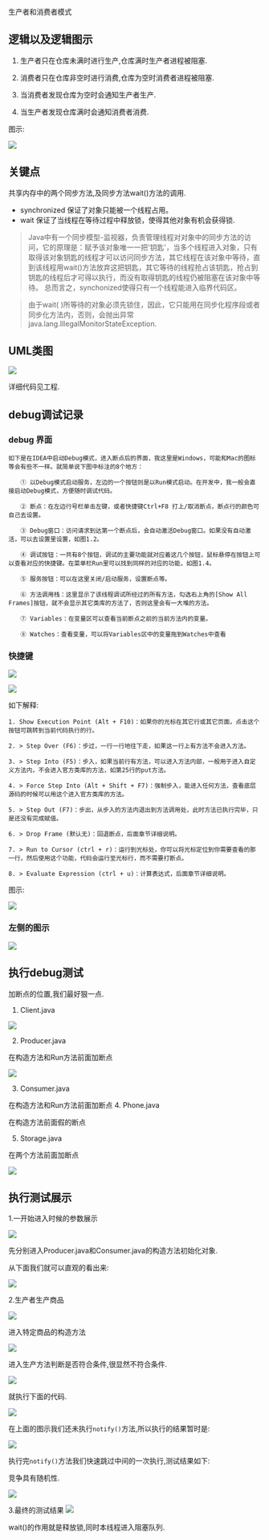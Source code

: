 生产者和消费者模式
## 逻辑以及逻辑图示

1. 生产者只在仓库未满时进行生产,仓库满时生产者进程被阻塞.

2. 消费者只在仓库非空时进行消费,仓库为空时消费者进程被阻塞.

3. 当消费者发现仓库为空时会通知生产者生产.

4. 当生产者发现仓库满时会通知消费者消费. 

图示:

![](http://upload-images.jianshu.io/upload_images/7505161-8af4cd967f790985.png?imageMogr2/auto-orient/strip%7CimageView2/2/w/1240)

## 关键点

共享内存中的两个同步方法,及同步方法wait()方法的调用.

- synchronized 保证了对象只能被一个线程占用。
- wait 保证了当线程在等待过程中释放锁，使得其他对象有机会获得锁.

>Java中有一个同步模型-监视器，负责管理线程对对象中的同步方法的访问，它的原理是：赋予该对象唯一一把'钥匙'，当多个线程进入对象，只有取得该对象钥匙的线程才可以访问同步方法，其它线程在该对象中等待，直到该线程用wait()方法放弃这把钥匙，其它等待的线程抢占该钥匙，抢占到钥匙的线程后才可得以执行，而没有取得钥匙的线程仍被阻塞在该对象中等待。 总而言之，synchonized使得只有一个线程能进入临界代码区。
 
> 由于wait( )所等待的对象必须先锁住，因此，它只能用在同步化程序段或者同步化方法内，否则，会抛出异常java.lang.IllegalMonitorStateException.

## UML类图

![](http://upload-images.jianshu.io/upload_images/7505161-24f1e707f19011dc.png?imageMogr2/auto-orient/strip%7CimageView2/2/w/1240)

详细代码见工程.

## debug调试记录

### debug 界面
```androiddatabinding
如下是在IDEA中启动Debug模式，进入断点后的界面，我这里是Windows，可能和Mac的图标等会有些不一样。就简单说下图中标注的8个地方：

　　① 以Debug模式启动服务，左边的一个按钮则是以Run模式启动。在开发中，我一般会直接启动Debug模式，方便随时调试代码。

　　② 断点：在左边行号栏单击左键，或者快捷键Ctrl+F8 打上/取消断点，断点行的颜色可自己去设置。

　　③ Debug窗口：访问请求到达第一个断点后，会自动激活Debug窗口。如果没有自动激活，可以去设置里设置，如图1.2。

　　④ 调试按钮：一共有8个按钮，调试的主要功能就对应着这几个按钮，鼠标悬停在按钮上可以查看对应的快捷键。在菜单栏Run里可以找到同样的对应的功能，如图1.4。

　　⑤ 服务按钮：可以在这里关闭/启动服务，设置断点等。

　　⑥ 方法调用栈：这里显示了该线程调试所经过的所有方法，勾选右上角的[Show All Frames]按钮，就不会显示其它类库的方法了，否则这里会有一大堆的方法。

　　⑦ Variables：在变量区可以查看当前断点之前的当前方法内的变量。

　　⑧ Watches：查看变量，可以将Variables区中的变量拖到Watches中查看 

```
### 快捷键

![](http://upload-images.jianshu.io/upload_images/7505161-b931580e941930a6.png?imageMogr2/auto-orient/strip%7CimageView2/2/w/1240)

![](http://upload-images.jianshu.io/upload_images/7505161-ebd801e305e74d0a.png?imageMogr2/auto-orient/strip%7CimageView2/2/w/1240)

如下解释:
```androiddatabinding
1. Show Execution Point (Alt + F10)：如果你的光标在其它行或其它页面，点击这个按钮可跳转到当前代码执行的行。

2. > Step Over (F6)：步过，一行一行地往下走，如果这一行上有方法不会进入方法。

3. > Step Into (F5)：步入，如果当前行有方法，可以进入方法内部，一般用于进入自定义方法内，不会进入官方类库的方法，如第25行的put方法。

4. > Force Step Into (Alt + Shift + F7)：强制步入，能进入任何方法，查看底层源码的时候可以用这个进入官方类库的方法。

5. > Step Out (F7)：步出，从步入的方法内退出到方法调用处，此时方法已执行完毕，只是还没有完成赋值。

6. > Drop Frame (默认无)：回退断点，后面章节详细说明。

7. > Run to Cursor (ctrl + r)：运行到光标处，你可以将光标定位到你需要查看的那一行，然后使用这个功能，代码会运行至光标行，而不需要打断点。

8. > Evaluate Expression (ctrl + u)：计算表达式，后面章节详细说明。
```

图示:

![](http://upload-images.jianshu.io/upload_images/7505161-107cb15205b02348.png?imageMogr2/auto-orient/strip%7CimageView2/2/w/1240)

### 左侧的图示

![](http://upload-images.jianshu.io/upload_images/7505161-72c1358515e78717.png?imageMogr2/auto-orient/strip%7CimageView2/2/w/1240)

## 执行debug测试

加断点的位置,我们最好狠一点.
1. Client.java

![](http://upload-images.jianshu.io/upload_images/7505161-c79792a73def86e5.png?imageMogr2/auto-orient/strip%7CimageView2/2/w/1240)

2. Producer.java

在构造方法和Run方法前面加断点

![](http://upload-images.jianshu.io/upload_images/7505161-ace74ad4d7d5c389.png?imageMogr2/auto-orient/strip%7CimageView2/2/w/1240)

3. Consumer.java

在构造方法和Run方法前面加断点
4. Phone.java

在构造方法前面假的断点

5. Storage.java

在两个方法前面加断点

![](http://upload-images.jianshu.io/upload_images/7505161-3e6f1b313ce7c54c.png?imageMogr2/auto-orient/strip%7CimageView2/2/w/1240)

## 执行测试展示

1.一开始进入时候的参数展示

![](http://upload-images.jianshu.io/upload_images/7505161-326d5f90f80e22e8.png?imageMogr2/auto-orient/strip%7CimageView2/2/w/1240)

先分别进入Producer.java和Consumer.java的构造方法初始化对象.

从下面我们就可以直观的看出来:

![](http://upload-images.jianshu.io/upload_images/7505161-3de4ff3d947f4161.png?imageMogr2/auto-orient/strip%7CimageView2/2/w/1240)

2.生产者生产商品

![](http://upload-images.jianshu.io/upload_images/7505161-918619aee0fff5a2.png?imageMogr2/auto-orient/strip%7CimageView2/2/w/1240)

进入特定商品的构造方法

![](http://upload-images.jianshu.io/upload_images/7505161-7758504676b94cdb.png?imageMogr2/auto-orient/strip%7CimageView2/2/w/1240)

进入生产方法判断是否符合条件,很显然不符合条件.

![](http://upload-images.jianshu.io/upload_images/7505161-5c6489e0b6d456fa.png?imageMogr2/auto-orient/strip%7CimageView2/2/w/1240)

就执行下面的代码.

![](http://upload-images.jianshu.io/upload_images/7505161-c298d160f144680f.png?imageMogr2/auto-orient/strip%7CimageView2/2/w/1240)

在上面的图示我们还未执行`notify()`方法,所以执行的结果暂时是:

![](http://upload-images.jianshu.io/upload_images/7505161-26e7da3b2bf34a84.png?imageMogr2/auto-orient/strip%7CimageView2/2/w/1240)

执行完`notify()`方法我们快速跳过中间的一次执行,测试结果如下:

竞争具有随机性.

![](http://upload-images.jianshu.io/upload_images/7505161-8861f43f8ca84de8.png?imageMogr2/auto-orient/strip%7CimageView2/2/w/1240)

3.最终的测试结果
![](http://upload-images.jianshu.io/upload_images/7505161-eaa16210cd2f310b.png?imageMogr2/auto-orient/strip%7CimageView2/2/w/1240)

wait()的作用就是释放锁,同时本线程进入阻塞队列.
